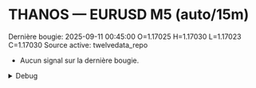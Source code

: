 # THANOS — EURUSD M5 (auto/15m)
Dernière bougie: 2025-09-11 00:45:00  O=1.17025  H=1.17030  L=1.17023  C=1.17030
Source active: twelvedata_repo

- Aucun signal sur la dernière bougie.

<details><summary>Debug</summary>

- TD_API_KEY manquant.

</details>